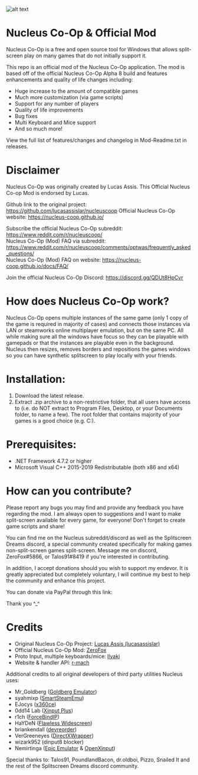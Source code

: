 ![alt text](https://repository-images.githubusercontent.com/459159665/a4bddd2a-c47a-485c-9f18-55165b217533)


# Nucleus Co-Op & Official Mod
Nucleus Co-Op is a free and open source tool for Windows that allows split-screen play on many games that do not initially support it.

This repo is an official mod of the Nucleus Co-Op application. The mod is based off of the official Nucleus Co-Op Alpha 8 build and features enhancements and quality of life changes including:
- Huge increase to the amount of compatible games
- Much more customization (via game scripts)
- Support for any number of players
- Quality of life improvements
- Bug fixes
- Multi Keyboard and Mice support
- And so much more!

View the full list of features/changes and changelog in Mod-Readme.txt in releases.

# Disclaimer
Nucleus Co-Op was originally created by Lucas Assis. This Official Nucleus Co-op Mod is endorsed by Lucas. 

Github link to the original project: https://github.com/lucasassislar/nucleuscoop
Official Nucleus Co-Op website: https://nucleus-coop.github.io/

Subscribe the official Nucleus Co-Op subreddit: https://www.reddit.com/r/nucleuscoop/  
Nucleus Co-Op (Mod) FAQ via subreddit: https://www.reddit.com/r/nucleuscoop/comments/optwas/frequently_asked_questions/  
Nucleus Co-Op (Mod) FAQ on website: https://nucleus-coop.github.io/docs/FAQ/

Join the official Nucleus Co-Op Discord: https://discord.gg/QDUt8HpCvr

# How does Nucleus Co-Op work?
Nucleus Co-Op opens multiple instances of the same game (only 1 copy of the game is required in majority of cases) and connects those instances via LAN or steamworks online multiplayer emulation, but on the same PC. All while making sure all the windows have focus so they can be playable with gamepads or that the instances are playable even in the background. Nucleus then resizes, removes borders and repositions the games windows so you can have synthetic splitscreen to play locally with your friends.

# Installation:
1. Download the latest release. 
2. Extract .zip archive to a non-restrictive folder, that all users have access to (i.e. do NOT extract to Program Files, Desktop, or your Documents folder, to name a few). The root folder that contains majority of your games is a good choice (e.g. C:\).

# Prerequisites:
- .NET Framework 4.7.2 or higher  
- Microsoft Visual C++ 2015-2019 Redistributable (both x86 and x64)

# How can you contribute?
Please report any bugs you may find and provide any feedback you have regarding the mod. I am always open to suggestions and I want to make split-screen available for every game, for everyone! Don't forget to create game scripts and share!

You can find me on the Nucleus subreddit/discord as well as the Splitscreen Dreams discord, a special community created specifically for making games non-split-screen games split-screen. Message me on discord, ZeroFox#5866, or Talos91#8419 if you're interested in contributing.

In addition, I accept donations should you wish to support my endevor. It is greatly appreciated but completely voluntary, I will continue my best to help the community and enhance this project.

You can donate via PayPal through this link:

Thank you ^_^

# Credits
- Original Nucleus Co-Op Project: [Lucas Assis (lucasassislar)](https://github.com/lucasassislar)  
- Official Nucleus Co-Op Mod: [ZeroFox](https://github.com/ZeroFox5866)  
- Proto Input, multiple keyboards/mice: [Ilyaki](https://github.com/Ilyaki)  
- Website & handler API: [r-mach](https://github.com/r-mach)  
  
Additional credits to all original developers of third party utilities Nucleus uses:
- Mr_Goldberg ([Goldberg Emulator](https://gitlab.com/Mr_Goldberg/goldberg_emulator))
- syahmixp ([SmartSteamEmu](https://github.com/MAXBURAOT/SmartSteamEmu))
- EJocys ([x360ce](https://github.com/x360ce/x360ce))
- 0dd14 Lab ([Xinput Plus](https://sites.google.com/site/0dd14lab/xinput-plus))
- r1ch ([ForceBindIP](https://r1ch.net/projects/forcebindip))
- HaYDeN ([Flawless Widescreen](https://www.flawlesswidescreen.org/))
- briankendall ([devreorder](https://github.com/briankendall/devreorder))
- VerGreeneyes ([DirectXWrapper](https://community.pcgamingwiki.com/files/file/87-the-bards-tale-2005-windowed-mode/))
- wizark952 (dinput8 blocker)
- Nemirtinga ([Epic Emulator](https://gitlab.com/Nemirtingas/nemirtingas_epic_emu) & [OpenXinput](https://github.com/Nemirtingas/OpenXinput))

Special thanks to: Talos91, PoundlandBacon, dr.oldboi, Pizzo, Snailed It and the rest of the Splitscreen Dreams discord community.
